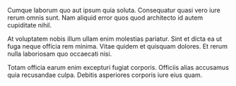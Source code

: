 Cumque laborum quo aut ipsum quia soluta. Consequatur quasi vero iure rerum omnis sunt. Nam aliquid error quos quod architecto id autem cupiditate nihil.
 At voluptatem nobis illum ullam enim molestias pariatur. Sint et dicta ea ut fuga neque officia rem minima. Vitae quidem et quisquam dolores. Et rerum nulla laboriosam quo occaecati nisi.
 Totam officia earum enim excepturi fugiat corporis. Officiis alias accusamus quia recusandae culpa. Debitis asperiores corporis iure eius quam.